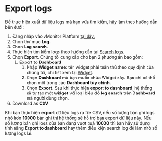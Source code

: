 # Export logs

Để thực hiện xuất dữ liệu logs mà bạn vừa tìm kiếm, hãy làm theo hướng dẫn bên dưới:

1. Đăng nhập vào vMonitor Platform [tại đây.](https://hcm-3.console.vngcloud.vn/vmonitor) 
2. Chọn thư mục **Log.**
3. Chọn **Log search**.
4. Thực hiện tìm kiếm logs theo hướng dẫn tại [Search logs](https://docs.vngcloud.vn/vng-cloud-document/vn/vmonitor-platform/cach-tinh-nang-cua-vmonitor-platform/logs/lam-viec-voi-log-search/search-logs).
5. Chọn **Export**. Chúng tôi cung cấp cho bạn 2 phương án bao gồm:
   1. Export to **Dashboard**
      1. Nhập **Widget name**: tên widget phải tuân thủ theo quy định của chúng tôi, chi tiết xem tại [Widget](https://docs.vngcloud.vn/vng-cloud-document/vn/vmonitor-platform/cach-tinh-nang-cua-vmonitor-platform/dashboard/widget).
      2. Chọn **Dashboard** mà bạn muốn chứa Widget này. Bạn chỉ có thể chọn một trong các **Dashboard tùy chỉnh**.
      3. Chọn **Export.** Sau khi thực hiện **export to dashboard**, hệ thống sẽ tự tạo một **widget** với loại biểu đồ **log search** trên **Dashboard** mà người dùng chọn.
6. Download as **CSV**

Khi bạn thực hiện **export** dữ liệu logs ra file CSV, nếu số lượng bản ghi logs nhỏ hơn **10000** bản ghi thì hệ thống sẽ hỗ trợ bạn export dữ liệu này. Nếu số lượng bản ghi logs của bạn đang vượt quá **10000** thì bạn hãy sử dụng tính năng **Export to dashboard** hay thêm điều kiện search log để làm nhỏ số lượng logs lại.
